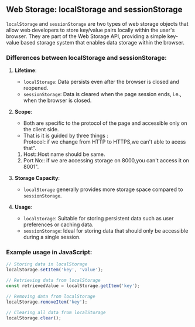 ## Web Storage: localStorage and sessionStorage

`localStorage` and `sessionStorage` are two types of web storage objects that allow web developers to store key/value pairs locally within the user's browser. They are part of the Web Storage API, providing a simple key-value based storage system that enables data storage within the browser.

### Differences between localStorage and sessionStorage:

1. **Lifetime**:
   - `localStorage`: Data persists even after the browser is closed and reopened.
   - `sessionStorage`: Data is cleared when the page session ends, i.e., when the browser is closed.

2. **Scope**:
   - Both are specific to the protocol of the page and accessible only on the client side.
   - That is it is guided by three things :
   <ol>
   <ii>Protocol::if we change from HTTP to HTTPS,we can't able to acess that".</li>
   <li>Host::Host name should be same.</li>
   <li>Port No:: if we are accessing storage on 8000,you can't access it on 8001".</li>
   </ol>

3. **Storage Capacity**:
   - `localStorage` generally provides more storage space compared to `sessionStorage`.

4. **Usage**:
   - `localStorage`: Suitable for storing persistent data such as user preferences or caching data.
   - `sessionStorage`: Ideal for storing data that should only be accessible during a single session.

### Example usage in JavaScript:

```javascript
// Storing data in localStorage
localStorage.setItem('key', 'value');

// Retrieving data from localStorage
const retrievedValue = localStorage.getItem('key');

// Removing data from localStorage
localStorage.removeItem('key');

// Clearing all data from localStorage
localStorage.clear();

